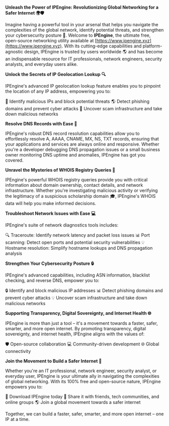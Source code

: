 **Unleash the Power of IPEngine: Revolutionizing Global Networking for a Safer Internet 🌍🛡️**

Imagine having a powerful tool in your arsenal that helps you navigate the complexities of the global network, identify potential threats, and strengthen your cybersecurity posture 🔐. Welcome to **IPEngine**, the ultimate free, open-source networking utility available at [https://www.ipengine.xyz](https://www.ipengine.xyz). With its cutting-edge capabilities and platform-agnostic design, IPEngine is trusted by users worldwide 🌎 and has become an indispensable resource for IT professionals, network engineers, security analysts, and everyday users alike.

**Unlock the Secrets of IP Geolocation Lookup 🔍**

IPEngine's advanced IP geolocation lookup feature enables you to pinpoint the location of any IP address, empowering you to:

📍 Identify malicious IPs and block potential threats
🌎 Detect phishing domains and prevent cyber attacks
📡 Uncover scam infrastructure and take down malicious networks

**Resolve DNS Records with Ease 📡**

IPEngine's robust DNS record resolution capabilities allow you to effortlessly resolve A, AAAA, CNAME, MX, NS, TXT records, ensuring that your applications and services are always online and responsive. Whether you're a developer debugging DNS propagation issues or a small business owner monitoring DNS uptime and anomalies, IPEngine has got you covered.

**Unravel the Mysteries of WHOIS Registry Queries 🔑**

IPEngine's powerful WHOIS registry queries provide you with critical information about domain ownership, contact details, and network infrastructure. Whether you're investigating malicious activity or verifying the legitimacy of a suspicious scholarship domain 🎓, IPEngine's WHOIS data will help you make informed decisions.

**Troubleshoot Network Issues with Ease 💻**

IPEngine's suite of network diagnostics tools includes:

🔍 Traceroute: Identify network latency and packet loss issues
📊 Port scanning: Detect open ports and potential security vulnerabilities
💡 Hostname resolution: Simplify hostname lookups and DNS propagation analysis

**Strengthen Your Cybersecurity Posture 🔒**

IPEngine's advanced capabilities, including ASN information, blacklist checking, and reverse DNS, empower you to:

🔒 Identify and block malicious IP addresses
📊 Detect phishing domains and prevent cyber attacks
💡 Uncover scam infrastructure and take down malicious networks

**Supporting Transparency, Digital Sovereignty, and Internet Health 🌐**

IPEngine is more than just a tool – it's a movement towards a faster, safer, smarter, and more open internet. By promoting transparency, digital sovereignty, and internet health, IPEngine aligns with the values of:

🛡️ Open-source collaboration
💻 Community-driven development
🌐 Global connectivity

**Join the Movement to Build a Safer Internet 🚀**

Whether you're an IT professional, network engineer, security analyst, or everyday user, IPEngine is your ultimate ally in navigating the complexities of global networking. With its 100% free and open-source nature, IPEngine empowers you to:

📲 Download IPEngine today
💬 Share it with friends, tech communities, and online groups
🌎 Join a global movement towards a safer internet

Together, we can build a faster, safer, smarter, and more open internet – one IP at a time.
